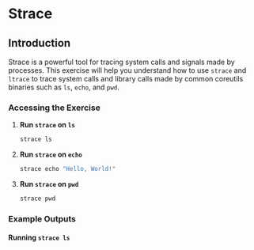 # Strace

## Introduction
Strace is a powerful tool for tracing system calls and signals made by processes. This exercise will help you understand how to use `strace` and `ltrace` to trace system calls and library calls made by common coreutils binaries such as `ls`, `echo`, and `pwd`.

### Accessing the Exercise

1. **Run `strace` on `ls`**
   ```sh
   strace ls
   ```

2. **Run `strace` on `echo`**
   ```sh
   strace echo "Hello, World!"
   ```

3. **Run `strace` on `pwd`**
   ```sh
   strace pwd
   ```

### Example Outputs

#### Running `strace ls`
